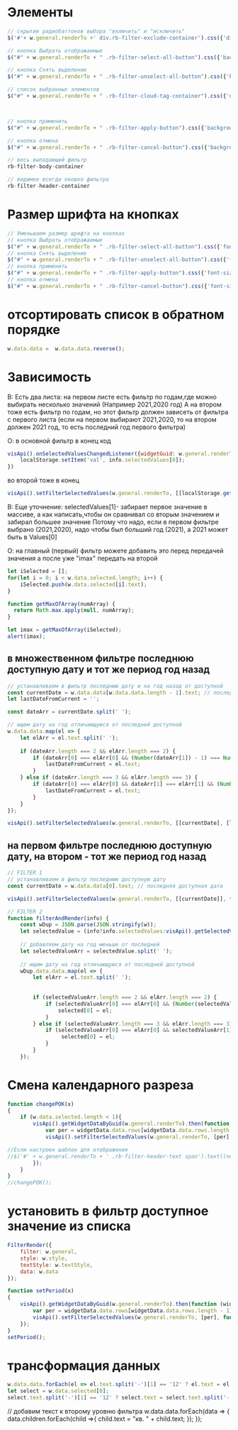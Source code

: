 # Элементы

```javascript
// скрытие радиобаттонов выбора "включить" и "исключить"
$('#'+ w.general.renderTo +' div.rb-filter-exclude-container').css({'display': 'none'});

// кнопка Выбрать отображаемые
$("#" + w.general.renderTo + " .rb-filter-select-all-button").css({'background-color': 'tomato'});

// кнопка Снять выделение
$("#" + w.general.renderTo + " .rb-filter-unselect-all-button").css({'background-color': 'green'});

// список выбранных элементов
$("#" + w.general.renderTo + " .rb-filter-cloud-tag-container").css({'display': 'none'});



// кнопка применить
$("#" + w.general.renderTo + " .rb-filter-apply-button").css({'background-color': 'green'});

// кнопка отмена
$("#" + w.general.renderTo + " .rb-filter-cancel-button").css({'background-color': 'tomato'});

// весь выпадающий фильтр
rb-filter-body-container

// видимое всегда окошко фильтра
rb-filter-header-container
```

# Размер шрифта на кнопках

```javascript
// Уменьшаем размер шрифта на кнопках
// кнопка Выбрать отображаемые
$("#" + w.general.renderTo + " .rb-filter-select-all-button").css({'font-size': '10px'});
// кнопка Снять выделение
$("#" + w.general.renderTo + " .rb-filter-unselect-all-button").css({'font-size': '10px'});
// кнопка применить
$("#" + w.general.renderTo + " .rb-filter-apply-button").css({'font-size': '10px'});
// кнопка отмена
$("#" + w.general.renderTo + " .rb-filter-cancel-button").css({'font-size': '10px'});
```


# отсортировать список в обратном порядке
```javascript
w.data.data =  w.data.data.reverse();
```

# Зависимость 

В: Есть два листа:
на первом листе есть фильтр по годам,где можно выбирать несколько значений (Например 2021,2020 год)
А на втором тоже есть фильтр по годам, но этот фильтр должен зависеть от фильтра с первого листа (если на первом выбирают 2021,2020, то на втором должен 2021 год, то есть последний год первого фильтра)

О: в основной фильтр в конец код
```javascript
visApi().onSelectedValuesChangedListener({widgetGuid: w.general.renderTo, guid: "123456"}, function (info) {
    localStorage.setItem('val', info.selectedValues[0]);
})
```

во второй тоже в конец
```javascript
visApi().setFilterSelectedValues(w.general.renderTo, [[localStorage.getItem('val')]])
```
В: Еще уточнение: 
selectedValues[1]- забирает первое значение в массиве, а как написать,чтобы он сравнивал со вторым значением и забирал большее значение
Потому что надо, если в первом фильтре выбрано (2021,2020), надо чтобы был больший год (2021), а 2021 может быть в  Values[0]


О: на главный (первый) фильтр можете добавить это перед передачей значения
а после уже "imax" передать на второй

```javascript
let iSelected = [];
for(let i = 0; i < w.data.selected.length; i++) {
    iSelected.push(w.data.selected[i].text);
}

function getMaxOfArray(numArray) {
  return Math.max.apply(null, numArray);
}

let imax = getMaxOfArray(iSelected);
alert(imax);
```

## в множественном фильтре последнюю доступную дату и тот же период год назад
```javascript
// устанавливаем в фильтр последнюю дату и на год назад от доступной
const currentDate = w.data.data[w.data.data.length - 1].text; // последняя доступная дата
let lastDateFromCurrent = '';

const dateArr = currentDate.split(' ');

// ищем дату на год отличающуюся от последней доступной
w.data.data.map(el => {
    let elArr = el.text.split(' ');
    
    if (dateArr.length === 2 && elArr.length === 2) {
        if (dateArr[0] === elArr[0] && (Number(dateArr[1]) - 1) === Number(elArr[1])) {
            lastDateFromCurrent = el.text;
        }
    } else if (dateArr.length === 3 && elArr.length === 3) {
        if (dateArr[0] === elArr[0] && dateArr[1] === elArr[1] && (Number(dateArr[2]) - 1) === Number(elArr[2])) {
            lastDateFromCurrent = el.text;
        }
    }
});

visApi().setFilterSelectedValues(w.general.renderTo, [[currentDate], [lastDateFromCurrent]], function (response) {});
```
## на первом фильтре последнюю доступную дату, на втором - тот же период год назад
```javascript
// FILTER 1
// устанавливаем в фильтр последнюю доступную дату 
const currentDate = w.data.data[0].text; // последняя доступная дата

visApi().setFilterSelectedValues(w.general.renderTo, [[currentDate]], function (response) {});

// FILTER 2
function filterAndRender(info) {
    const wDup = JSON.parse(JSON.stringify(w));
    let selectedValue = (info?info.selectedValues:visApi().getSelectedValues(filterOneGuId))[0][0];
    
    // добавляем дату на год меньше от последней
    let selectedValueArr = selectedValue.split(' ');
    
    // ищем дату на год отличающуюся от последней доступной
    wDup.data.data.map(el => {
        let elArr = el.text.split(' ');
        
        
        if (selectedValueArr.length === 2 && elArr.length === 2) {
            if (selectedValueArr[0] === elArr[0] && (Number(selectedValueArr[1]) - 1) === Number(elArr[1])) {
                selected[0] = el;
            }
        } else if (selectedValueArr.length === 3 && elArr.length === 3) {
            if (selectedValueArr[0] === elArr[0] && selectedValueArr[1] === elArr[1] && (Number(selectedValueArr[2]) - 1) === Number(elArr[2])) {
                 selected[0] = el;
            }
        }
    });
```
# Смена календарного разреза

```javascript
function changePOK(x)
{
    if (w.data.selected.length < 1){
        visApi().getWidgetDataByGuid(w.general.renderTo).then(function (widgetData) {
            var per = widgetData.data.rows[widgetData.data.rows.length - 1];
            visApi().setFilterSelectedValues(w.general.renderTo, [per], function (response) {});

//Если настроен шаблон для отображения
//$('#' + w.general.renderTo + ' .rb-filter-header-text span').text((new Date(per)).toLocaleDateString('ru-RU'));
        });
    }
}
//changePOK();
```

# установить в фильтр доступное значение из списка
```javascript
FilterRender({
    filter: w.general,
    style: w.style,
    textStyle: w.textStyle,
    data: w.data
});

function setPeriod(x)
{
    visApi().getWidgetDataByGuid(w.general.renderTo).then(function (widgetData) {
        var per = widgetData.data.rows[widgetData.data.rows.length - 1];
        visApi().setFilterSelectedValues(w.general.renderTo, [per], function (response) {});
    });
}
setPeriod();
```

# трансформация данных
```javascript
w.data.data.forEach(el => el.text.split('-')[1] == '12' ? el.text = el.text.split('-')[0] : el.text = "6 мес " + el.text.split('-')[0])
let select = w.data.selected[0];
select.text.split('-')[1] == '12' ? select.text = select.text.split('-')[0] : select.text = "6 мес " + select.text.split('-')[0]
```

// добавим текст к второму уровню фильтра
w.data.data.forEach(data => {
    data.children.forEach(child =>{
        child.text = "кв. " + child.text;
    });
});
